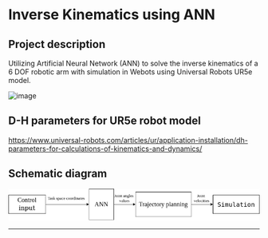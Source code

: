 # Inverse Kinematics using ANN

## Project description

Utilizing Artificial Neural Network (ANN) to solve the inverse kinematics of a 6 DOF robotic arm with simulation in Webots using Universal Robots UR5e model.

![image](https://github.com/user-attachments/assets/39e699bc-6b50-4af8-bc3c-3ea77afc1ccf)


## D-H parameters for UR5e robot model

https://www.universal-robots.com/articles/ur/application-installation/dh-parameters-for-calculations-of-kinematics-and-dynamics/

## Schematic diagram

![schematic_diagram](img/schematic_diagram.png)

***
